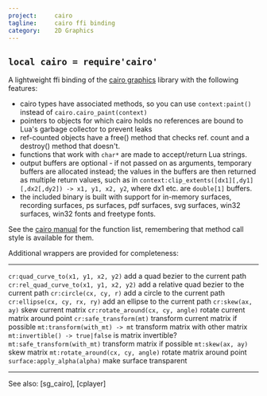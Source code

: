 ```yaml
---
project:     cairo
tagline:     cairo ffi binding
category:    2D Graphics
---
```


## `local cairo = require'cairo'`

A lightweight ffi binding of the [cairo graphics] library with the following features:

  * cairo types have associated methods, so you can use `context:paint()` instead of `cairo.cairo_paint(context)`
  * pointers to objects for which cairo holds no references are bound to Lua's garbage collector to prevent leaks
  * ref-counted objects have a free() method that checks ref. count and a destroy() method that doesn't.
  * functions that work with `char*` are made to accept/return Lua strings.
  * output buffers are optional - if not passed on as arguments, temporary buffers are allocated instead; the values in the buffers are then returned as multiple return values, such as in `context:clip_extents([dx1][,dy1][,dx2[,dy2]) -> x1, y1, x2, y2`, where dx1 etc. are `double[1]` buffers.
  * the included binary is built with support for in-memory surfaces, recording surfaces, ps surfaces, pdf surfaces, svg surfaces, win32 surfaces, win32 fonts and freetype fonts.

See the [cairo manual] for the function list, remembering that method call style is available for them.

Additional wrappers are provided for completeness:

-------------------------------------------- ------------------------------------------------
`cr:quad_curve_to(x1, y1, x2, y2)`           add a quad bezier to the current path
`cr:rel_quad_curve_to(x1, y1, x2, y2)`       add a relative quad bezier to the current path
`cr:circle(cx, cy, r)`                       add a circle to the current path
`cr:ellipse(cx, cy, rx, ry)`                 add an ellipse to the current path
`cr:skew(ax, ay)`                            skew current matrix
`cr:rotate_around(cx, cy, angle)`            rotate current matrix around point
`cr:safe_transform(mt)`                      transform current matrix if possible
`mt:transform(with_mt) -> mt`                transform matrix with other matrix
`mt:invertible() -> true|false`              is matrix invertible?
`mt:safe_transform(with_mt)`                 transform matrix if possible
`mt:skew(ax, ay)`                            skew matrix
`mt:rotate_around(cx, cy, angle)`            rotate matrix around point
`surface:apply_alpha(alpha)`                 make surface transparent
-------------------------------------------- ------------------------------------------------

See also: [sg_cairo], [cplayer]


[cairo graphics]:   http://cairographics.org/
[cairo manual]:     http://cairographics.org/manual/

